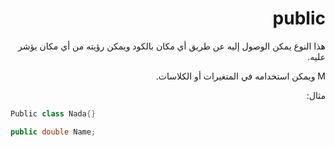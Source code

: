 <div dir = "rtl">

# public

هذا النوع يمكن الوصول إليه عن طريق أي مكان بالكود ويمكن رؤيته من أي مكان يؤشر عليه.

M  ويمكن استخدامه في المتغيرات أو الكلاسات.

مثال:

</div>

```c#
Public class Nada{}

public double Name;
```
